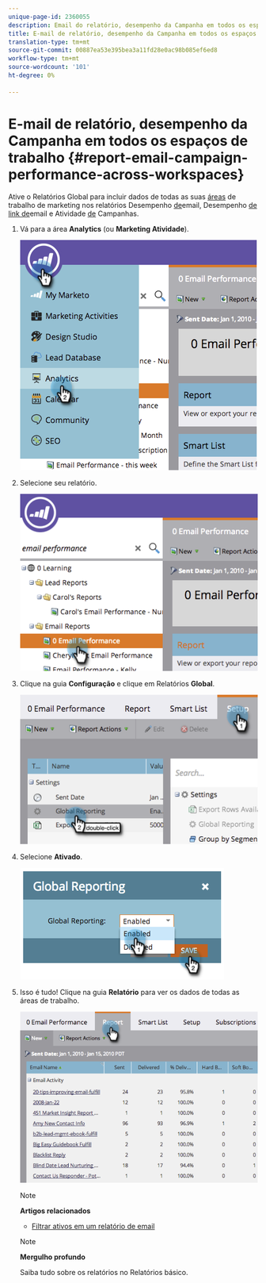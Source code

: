 ```yaml
---
unique-page-id: 2360055
description: Email do relatório, desempenho da Campanha em todos os espaços de trabalho - Documentos do marketing - Documentação do produto
title: E-mail de relatório, desempenho da Campanha em todos os espaços de trabalho
translation-type: tm+mt
source-git-commit: 00887ea53e395bea3a11fd28e0ac98b085ef6ed8
workflow-type: tm+mt
source-wordcount: '101'
ht-degree: 0%

---
```



# E-mail de relatório, desempenho da Campanha em todos os espaços de trabalho {#report-email-campaign-performance-across-workspaces}

Ative o Relatórios Global para incluir dados de todas as suas [áreas](../../../../product-docs/administration/workspaces-and-person-partitions/create-a-new-workspace.md) de trabalho de marketing nos relatórios Desempenho [de](../../../../product-docs/email-marketing/email-programs/email-program-data/email-performance-report.md)email, Desempenho [de link de](../../../../product-docs/email-marketing/email-programs/email-program-data/email-link-performance-report.md)email e Atividade [de](../../../../product-docs/reporting/basic-reporting/report-types/campaign-activity-report.md) Campanhas.

1. Vá para a área **Analytics** (ou **Marketing Atividade**).

   ![](assets/image2014-9-16-16-3a4-3a46.png)

1. Selecione seu relatório.

   ![](assets/image2014-9-16-16-3a4-3a51.png)

1. Clique na guia **Configuração** e clique em Relatórios **Global**.

   ![](assets/image2014-9-16-16-3a4-3a58.png)

1. Selecione **Ativado**.

   ![](assets/image2014-9-16-16-3a5-3a4.png)

1. Isso é tudo! Clique na guia **Relatório** para ver os dados de todas as áreas de trabalho.

   ![](assets/image2014-9-16-16-3a5-3a8.png)

   >[!NOTE]
   >
   >**Artigos relacionados**
   >
   >    
   >    
   >    * [Filtrar ativos em um relatório de email](filter-assets-in-an-email-report.md)


   >[!NOTE]
   >
   >**Mergulho profundo**
   >
   >
   >Saiba tudo sobre os relatórios no Relatórios [](http://docs.marketo.com/display/docs/basic+reporting) básico.

